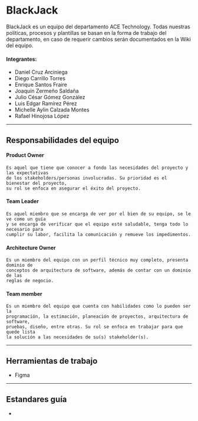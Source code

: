 # BlackJack 

BlackJack es un equipo del departamento ACE Technology. Todas nuestras políticas, procesos y plantillas se basan en la forma de trabajo del departamento, en caso de requerir cambios serán documentados en la Wiki del equipo. 

#### Integrantes:
*   Daniel Cruz Arciniega
*   Diego Carrillo Torres
*   Enrique Santos Fraire
*   Joaquín Zermeño Saldaña
*   Julio César Gómez González
*   Luis Edgar Ramírez Pérez
*   Michelle Aylin Calzada Montes
*   Rafael Hinojosa López


-------

## Responsabilidades del equipo
#### Product Owner  
 
    Es aquel que tiene que conocer a fondo las necesidades del proyecto y las expectativas 
    de los stakeholders/personas involucradas. Su prioridad es el bienestar del proyecto, 
    su rol se enfoca en asegurar el éxito del proyecto.  
 
#### Team Leader 
 
    Es aquel miembro que se encarga de ver por el bien de su equipo, se le ve como un guía 
    y se encarga de verificar que el equipo esté saludable, tenga todo lo necesario para 
    cumplir su labor, facilita la comunicación y remueve los impedimentos.  
  
#### Architecture Owner  
 
    Es un miembro del equipo con un perfil técnico muy completo, presenta dominio de 
    conceptos de arquitectura de software, además de contar con un dominio de las 
    reglas de negocio.  
 
#### Team member 
 
    Es un miembro del equipo que cuenta con habilidades como lo pueden ser la 
    programación, la estimación, planeación de proyectos, arquitectura de software, 
    pruebas, diseño, entre otras. Su rol se enfoca en trabajar para que quede lista 
    la solución a las necesidades de su(s) stakeholder(s).   
----
## Herramientas de trabajo
*   Figma
----
## Estandares guía

-
